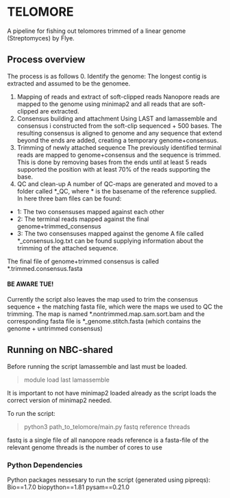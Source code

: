 # TELOMORE
A pipeline for fishing out telomores trimmed of a linear genome (Streptomyces) by Flye.

## Process overview
The process is as follows
0. Identify the genome:
The longest contig is extracted and assumed to be the genomee.
1. Mapping of reads and extract of soft-clipped reads
Nanopore reads are mapped to the genome using minimap2 and all reads that are soft-clipped are extracted.
2. Consensus building and attachment
Using LAST and lamassemble and consensus i constructed from the soft-clip sequenced + 500 bases. The resulting consensus
is aligned to genome and any sequence that extend beyond the ends are added, creating a temporary genome+consensus.
3. Trimming of newly attached sequence
The previously identified terminal reads are mapped to genome+consensus and the sequence is trimmed. This is done by
removing bases from the ends until at least 5 reads supported the position with at least 70% of the reads supporting the
base.
4. QC and clean-up
A number of QC-maps are generated and moved to a folder called *_QC, where * is the basename of the reference supplied.
In here three bam files can be found:
- 1: The two consensuses mapped against each other
- 2: The terminal reads mapped against the final genome+trimmed_consensus
- 3: The two consensuses mapped against the genome
A file called *_consensus.log.txt can be found supplying information about the trimming of the attached sequence.

The final file of genome+trimmed consensus is called *.trimmed.consensus.fasta

#### BE AWARE TUE!
Currently the script also leaves the map used to trim the consensus sequence + the matching fasta file, which were the maps we used to QC the trimming.
The map is named *.nontrimmed.map.sam.sort.bam and the corresponding fasta file is *_genome.stitch.fasta (which contains the genome + untrimmed consensus)


## Running on NBC-shared
Before running the script lamassemble and last must be loaded.
> module load last lamassemble

It is important to not have minimap2 loaded already as the script loads the correct version of minimap2 needed.

To run the script:
>python3 path_to_telomore/main.py fastq reference threads

fastq is a single file of all nanopore reads
reference is a fasta-file of the relevant genome
threads is the number of cores to use

### Python Dependencies
Python packages nessesary to run the script (generated using pipreqs):
Bio==1.7.0
biopython==1.81
pysam==0.21.0

